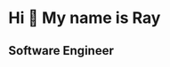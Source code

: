 
Hi 👋 My name is Ray
======================

Software Engineer
-------------------------------------

